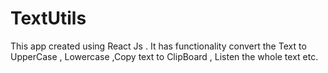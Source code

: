 # TextUtils
This app created using React Js . It has functionality  convert the Text to UpperCase , Lowercase ,Copy text to ClipBoard , Listen the whole text etc.
